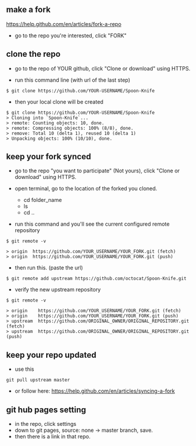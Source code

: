 ## make a fork

https://help.github.com/en/articles/fork-a-repo

- go to the repo you're interested, click "FORK"

## clone the repo

- go to the repo of YOUR github, click "Clone or download" using HTTPS.

- run this command line (with url of the last step)
```
$ git clone https://github.com/YOUR-USERNAME/Spoon-Knife
```
- then your local clone will be created
```
$ git clone https://github.com/YOUR-USERNAME/Spoon-Knife
> Cloning into `Spoon-Knife`...
> remote: Counting objects: 10, done.
> remote: Compressing objects: 100% (8/8), done.
> remove: Total 10 (delta 1), reused 10 (delta 1)
> Unpacking objects: 100% (10/10), done.
```
## keep your fork synced

- go to the repo "you want to participate" (Not yours), click "Clone or download" using HTTPS.

- open terminal, go to the location of the forked you cloned.
  - cd folder_name
  - ls
  - cd ..

- run this command and you'll see the current configured remote repository
```
$ git remote -v
```
```
> origin  https://github.com/YOUR_USERNAME/YOUR_FORK.git (fetch)
> origin  https://github.com/YOUR_USERNAME/YOUR_FORK.git (push)
```

- then run this. (paste the url)
```
$ git remote add upstream https://github.com/octocat/Spoon-Knife.git
```

- verify the new upstream repository 
```
$ git remote -v
```
```
> origin    https://github.com/YOUR_USERNAME/YOUR_FORK.git (fetch)
> origin    https://github.com/YOUR_USERNAME/YOUR_FORK.git (push)
> upstream  https://github.com/ORIGINAL_OWNER/ORIGINAL_REPOSITORY.git (fetch)
> upstream  https://github.com/ORIGINAL_OWNER/ORIGINAL_REPOSITORY.git (push)
```

## keep your repo updated

- use this 
```
git pull upstream master
```

- or follow here:
https://help.github.com/en/articles/syncing-a-fork

## git hub pages setting
- in the repo, click settings
- down to git pages, source: none -> master branch, save.
- then there is a link in that repo.

